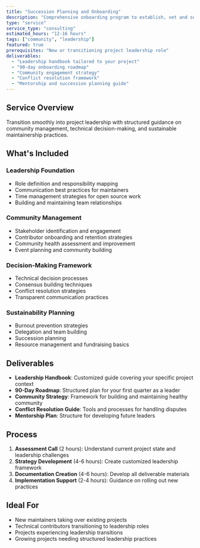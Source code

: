 ```yaml
---
title: "Succession Planning and Onboarding"
description: "Comprehensive onboarding program to establish, vet and setup for success -  new trusted project leaders."
type: "service"
service_type: "consulting"
estimated_hours: "12-16 hours"
tags: ["community", "leadership"]
featured: true
prerequisites: "New or transitioning project leadership role"
deliverables: 
  - "Leadership handbook tailored to your project"
  - "90-day onboarding roadmap"
  - "Community engagement strategy"
  - "Conflict resolution framework"
  - "Mentorship and succession planning guide"
---
```


## Service Overview

Transition smoothly into project leadership with structured guidance on community management, technical decision-making, and sustainable maintainership practices.

## What's Included

### Leadership Foundation
- Role definition and responsibility mapping
- Communication best practices for maintainers
- Time management strategies for open source work
- Building and maintaining team relationships

### Community Management
- Stakeholder identification and engagement
- Contributor onboarding and retention strategies
- Community health assessment and improvement
- Event planning and community building

### Decision-Making Framework
- Technical decision processes
- Consensus building techniques
- Conflict resolution strategies
- Transparent communication practices

### Sustainability Planning
- Burnout prevention strategies
- Delegation and team building
- Succession planning
- Resource management and fundraising basics

## Deliverables

- **Leadership Handbook**: Customized guide covering your specific project context
- **90-Day Roadmap**: Structured plan for your first quarter as a leader
- **Community Strategy**: Framework for building and maintaining healthy community
- **Conflict Resolution Guide**: Tools and processes for handling disputes
- **Mentorship Plan**: Structure for developing future leaders

## Process

1. **Assessment Call** (2 hours): Understand current project state and leadership challenges
2. **Strategy Development** (4-6 hours): Create customized leadership framework
3. **Documentation Creation** (4-6 hours): Develop all deliverable materials
4. **Implementation Support** (2-4 hours): Guidance on rolling out new practices

## Ideal For

- New maintainers taking over existing projects
- Technical contributors transitioning to leadership roles
- Projects experiencing leadership transitions
- Growing projects needing structured leadership practices